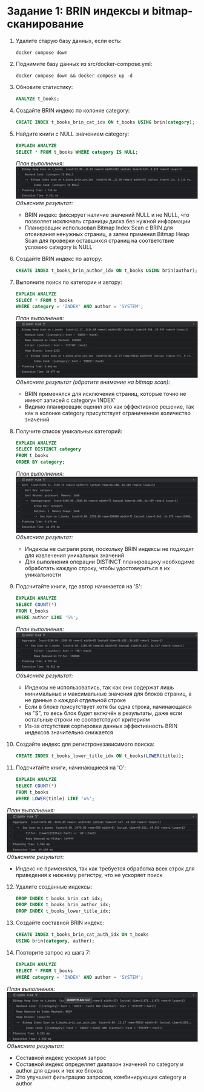 # Задание 1: BRIN индексы и bitmap-сканирование

1. Удалите старую базу данных, если есть:
   ```shell
   docker compose down
   ```

2. Поднимите базу данных из src/docker-compose.yml:
   ```shell
   docker compose down && docker compose up -d
   ```

3. Обновите статистику:
   ```sql
   ANALYZE t_books;
   ```

4. Создайте BRIN индекс по колонке category:
   ```sql
   CREATE INDEX t_books_brin_cat_idx ON t_books USING brin(category);
   ```

5. Найдите книги с NULL значением category:
   ```sql
   EXPLAIN ANALYZE
   SELECT * FROM t_books WHERE category IS NULL;
   ```
   
   *План выполнения:*
   ![Скриншот](images/5.png)
   *Объясните результат:*

   - BRIN индекс фиксирует наличие значений NULL и не NULL, что позволяет исключать страницы диска без нужной информации
   - Планировщик использовал Bitmap Index Scan с BRIN для отсеивания ненужных страниц, а затем применил Bitmap Heap Scan
для проверки оставшихся страниц на соответствие условию category is NULL


6. Создайте BRIN индекс по автору:
   ```sql
   CREATE INDEX t_books_brin_author_idx ON t_books USING brin(author);
   ```

7. Выполните поиск по категории и автору:
   ```sql
   EXPLAIN ANALYZE
   SELECT * FROM t_books 
   WHERE category = 'INDEX' AND author = 'SYSTEM';
   ```
   
   *План выполнения:*
   ![Скриншот](images/7.png)
   *Объясните результат (обратите внимание на bitmap scan):*
   
   - BRIN применялся для исключения страниц, которые точно не имеют записей с category='INDEX'
   - Видимо планировщик оценил это как эффективное решение, так как в колонке category присутствует ограниченное количество значений 


8. Получите список уникальных категорий:
   ```sql
   EXPLAIN ANALYZE
   SELECT DISTINCT category 
   FROM t_books 
   ORDER BY category;
   ```
   
   *План выполнения:*
   ![Скриншот](images/8.png)
   *Объясните результат:*
   
   - Индексы не сыграли роли, поскольку BRIN индексы не подходят для извлечения уникальных значений
   - Для выполнения операции DISTINCT планировщику необходимо обработать каждую строку, чтобы удостовериться в их уникальности


9. Подсчитайте книги, где автор начинается на 'S':
   ```sql
   EXPLAIN ANALYZE
   SELECT COUNT(*) 
   FROM t_books 
   WHERE author LIKE 'S%';
   ```
   
   *План выполнения:*
   ![Скриншот](images/9.png)
   *Объясните результат:*

   - Индексы не использовались, так как они содержат лишь минимальные и максимальные значения для блоков страниц, а не данные о каждой отдельной строке
   - Если в блоке присутствует хотя бы одна строка, начинающаяся на "S", то весь блок будет включён в результаты, даже если остальные строки не соответствуют критериям
   - Из-за отсутствия сортировки данных эффективность BRIN индексов значительно снижается


10. Создайте индекс для регистронезависимого поиска:
    ```sql
    CREATE INDEX t_books_lower_title_idx ON t_books(LOWER(title));
    ```

11. Подсчитайте книги, начинающиеся на 'O':
    ```sql
    EXPLAIN ANALYZE
    SELECT COUNT(*) 
    FROM t_books 
    WHERE LOWER(title) LIKE 'o%';
    ```
   
   *План выполнения:*
   ![Скриншот](images/11.png)
   *Объясните результат:*

   - Индекс не применялся, так как требуется обработка всех строк для приведения к нижнему регистру, что не ускоряет поиск


12. Удалите созданные индексы:
    ```sql
    DROP INDEX t_books_brin_cat_idx;
    DROP INDEX t_books_brin_author_idx;
    DROP INDEX t_books_lower_title_idx;
    ```

13. Создайте составной BRIN индекс:
    ```sql
    CREATE INDEX t_books_brin_cat_auth_idx ON t_books 
    USING brin(category, author);
    ```

14. Повторите запрос из шага 7:
    ```sql
    EXPLAIN ANALYZE
    SELECT * FROM t_books 
    WHERE category = 'INDEX' AND author = 'SYSTEM';
    ```
   
   *План выполнения:*
   ![Скриншот](images/14.png)
   *Объясните результат:*

   - Составной индекс ускорил запрос
   - Составной индекс определяет диапазон значений по category и author для одних и тех же блоков 
   - Это улучшает фильтрацию запросов, комбинирующих category и author 
